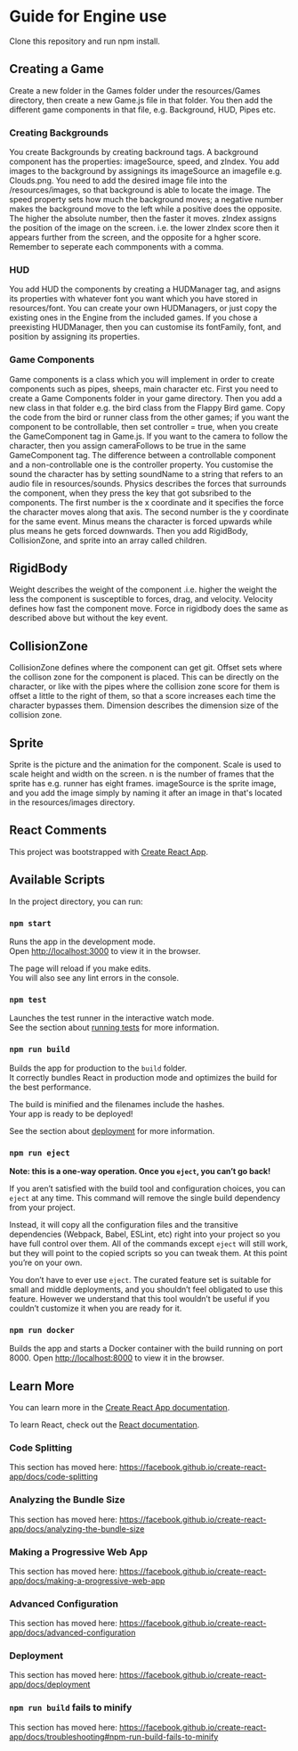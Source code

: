 # Guide for Engine use

Clone this repository and run npm install.

## Creating a Game
Create a new folder in the Games folder under the resources/Games directory, then create a new Game.js file in that folder. You then add the different game components in that file, e.g. Background, HUD, Pipes etc. 

### Creating Backgrounds
You create Backgrounds by creating backround tags. A background component has the properties: imageSource, speed, and zIndex. You add images to the background by assignings its imageSource an imagefile e.g. Clouds.png. You need to add the desired image file into the /resources/images, so that background is able to locate the image. The speed property sets how much the background moves; a negative number makes the background move to the left while a positive does the opposite. The higher the absolute number, then the faster it moves. zIndex assigns the position of the image on the screen. i.e. the lower zIndex score then it appears further from the screen, and the opposite for a hgher score. Remember to seperate each commponents with a comma.


### HUD
You add HUD the components by creating a HUDManager tag, and asigns its properties with whatever font you want which you
have stored in resources/font. You can create your own HUDManagers, or just copy the existing ones in the Engine from the included games. If you chose a preexisting HUDManager, then you can customise its fontFamily, font, and position by assigning its properties.

### Game Components
Game components is a class which you will implement in order to create components such as pipes, sheeps, main character etc. First you need to create a Game Components folder in your game directory. Then you add a new class in that folder e.g. the bird class from the Flappy Bird game. Copy the code from the bird or runner class from the other games; if you want the component to be controllable, then set controller = true, when you create the GameComponent tag in Game.js. If you want to the camera to follow the character, then you assign cameraFollows to be true in the same GameComponent tag. The difference between a controllable component and a non-controllable one is the controller property. You customise the sound the character has by setting soundName to a string that refers to an audio file in resources/sounds. Physics describes the forces that surrounds the component, when they press the key that got subsribed to the components.  The first number is the x coordinate and it specifies the force the character moves along that axis. The second number is the y coordinate for the same event. Minus means the character is forced upwards while plus means he gets forced downwards. Then you add RigidBody, CollisionZone, and sprite into an array called children. 

## RigidBody
Weight describes the weight of the component .i.e. higher the weight the less the component is susceptible to forces, drag, and velocity.  Velocity defines how fast the component move. Force in rigidbody does the same as described above but without the key event.

## CollisionZone

CollisionZone defines where the component can get git. Offset sets where the collison zone for the component is placed. This can be directly on the character, or like with the pipes where  the collision zone score for them is offset a little to the right of them, so that a score increases each time the character bypasses them. Dimension describes the dimension size of the collision zone.

## Sprite
Sprite is the picture and the animation for the component. Scale is used to scale height and width on the screen. n is the number of frames that the sprite has e.g. runner has eight frames. imageSource is the sprite image, and you add the image simply by naming it after an image in that's located in the resources/images directory.






## React Comments
This project was bootstrapped with [Create React App](https://github.com/facebook/create-react-app).

## Available Scripts

In the project directory, you can run: 

### `npm start`

Runs the app in the development mode.<br>
Open [http://localhost:3000](http://localhost:3000) to view it in the browser.

The page will reload if you make edits.<br>
You will also see any lint errors in the console.

### `npm test`

Launches the test runner in the interactive watch mode.<br>
See the section about [running tests](https://facebook.github.io/create-react-app/docs/running-tests) for more information.

### `npm run build`

Builds the app for production to the `build` folder.<br>
It correctly bundles React in production mode and optimizes the build for the best performance.

The build is minified and the filenames include the hashes.<br>
Your app is ready to be deployed!

See the section about [deployment](https://facebook.github.io/create-react-app/docs/deployment) for more information.

### `npm run eject`

**Note: this is a one-way operation. Once you `eject`, you can’t go back!**

If you aren’t satisfied with the build tool and configuration choices, you can `eject` at any time. This command will remove the single build dependency from your project.

Instead, it will copy all the configuration files and the transitive dependencies (Webpack, Babel, ESLint, etc) right into your project so you have full control over them. All of the commands except `eject` will still work, but they will point to the copied scripts so you can tweak them. At this point you’re on your own.

You don’t have to ever use `eject`. The curated feature set is suitable for small and middle deployments, and you shouldn’t feel obligated to use this feature. However we understand that this tool wouldn’t be useful if you couldn’t customize it when you are ready for it.

### `npm run docker`

Builds the app and starts a Docker container with the build running on port 8000. Open [http://localhost:8000](http://localhost:8000) to view it in the browser. 

## Learn More

You can learn more in the [Create React App documentation](https://facebook.github.io/create-react-app/docs/getting-started).

To learn React, check out the [React documentation](https://reactjs.org/).

### Code Splitting

This section has moved here: https://facebook.github.io/create-react-app/docs/code-splitting

### Analyzing the Bundle Size

This section has moved here: https://facebook.github.io/create-react-app/docs/analyzing-the-bundle-size

### Making a Progressive Web App

This section has moved here: https://facebook.github.io/create-react-app/docs/making-a-progressive-web-app

### Advanced Configuration

This section has moved here: https://facebook.github.io/create-react-app/docs/advanced-configuration

### Deployment

This section has moved here: https://facebook.github.io/create-react-app/docs/deployment

### `npm run build` fails to minify

This section has moved here: https://facebook.github.io/create-react-app/docs/troubleshooting#npm-run-build-fails-to-minify
